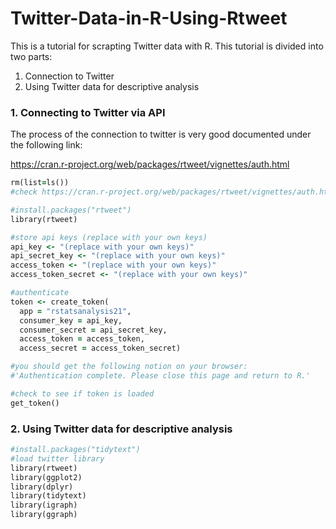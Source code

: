# Twitter-Data-in-R-Using-Rtweet

This is a tutorial for scrapting Twitter data with R. This tutorial is divided into two parts:
1. Connection to Twitter
2. Using Twitter data for descriptive analysis

### 1. Connecting to Twitter via API

The process of the connection to twitter is very good documented under the following link:  

https://cran.r-project.org/web/packages/rtweet/vignettes/auth.html

```ruby
rm(list=ls())
#check https://cran.r-project.org/web/packages/rtweet/vignettes/auth.html for a more detailed description

#install.packages("rtweet")
library(rtweet)
```
```ruby
#store api keys (replace with your own keys)
api_key <- "(replace with your own keys)"
api_secret_key <- "(replace with your own keys)"
access_token <- "(replace with your own keys)"
access_token_secret <- "(replace with your own keys)"
```

```ruby
#authenticate 
token <- create_token(
  app = "rstatsanalysis21",
  consumer_key = api_key,
  consumer_secret = api_secret_key,
  access_token = access_token,
  access_secret = access_token_secret)

#you should get the following notion on your browser:
#'Authentication complete. Please close this page and return to R.'

#check to see if token is loaded
get_token()
```

### 2. Using Twitter data for descriptive analysis

```ruby
#install.packages("tidytext")
#load twitter library 
library(rtweet)
library(ggplot2)
library(dplyr)
library(tidytext)
library(igraph)
library(ggraph)
```
